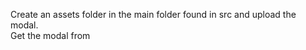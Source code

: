 Create an assets folder in the main folder found in src and upload the modal.<br>
Get the modal from 
